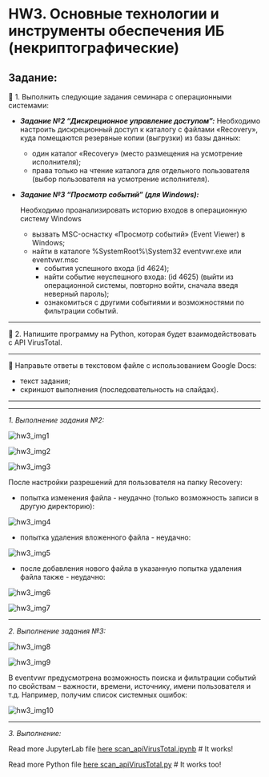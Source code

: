 # HW3. Основные технологии и инструменты обеспечения ИБ (некриптографические)

## Задание:

📌 1. Выполнить следующие задания семинара с операционными системами:

- **_Задание №2 “Дискреционное управление доступом”:_**
  Необходимо настроить дискреционный доступ к каталогу
  с файлами «Recovery», куда помещаются резервные копии (выгрузки) из базы данных:

  - один каталог «Recovery» (место размещения на усмотрение исполнителя);
  - права только на чтение каталога для отдельного пользователя
    (выбор пользователя на усмотрение исполнителя).

- **_Задание №3 “Просмотр событий” (для Windows):_**

  Необходимо проанализировать историю входов в операционную систему Windows

  - вызвать MSC-оснастку «Просмотр событий» (Event Viewer) в Windows;
  - найти в каталоге %SystemRoot%\System32 eventvwr.exe или eventvwr.msc
    - события успешного входа (id 4624);
    - найти событие неуспешного входа: (id 4625) (выйти из операционной системы, повторно войти, сначала введя неверный пароль);
    - ознакомиться с другими событиями и возможностями по фильтрации событий.

---

📌 2. Напишите программу на Python, которая будет взаимодействовать с API VirusTotal.

---

📌 Направьте ответы в текстовом файле с использованием Google Docs:

- текст задания;
- скриншот выполнения (последовательность на слайдах).

---

---

_1. Выполнение задания №2:_

![hw3_img1](/hw3/img2/users.jpg)

![hw3_img2](/hw3/img2/permiss-Recovety.jpg)

![hw3_img3](/hw3/img2/permissoin%20for%20Recovery%20SergeiSh.jpg)

После настройки разрешений для пользователя на папку Recovery:

- попытка изменения файла - неудачно (только возможность записи в другую директорию):

![hw3_img4](/hw3/img2/write_Recovery%20SergSh.jpg)

- попытка удаления вложенного файла - неудачно:

![hw3_img5](/hw3/img2/del%20Recovery%20SergSh.jpg)

- после добавления нового файла в указанную попытка удаления файла также - неудачно:

![hw3_img6](/hw3/img2/new%20file%20Recovery%20SergeiSh.jpg)

![hw3_img7](/hw3/img2/del2%20from%20Recovery%20SergSh.jpg)

---

_2. Выполнение задания №3:_

![hw3_img8](/hw3/img2/eventLog_security_id4624.jpg)

![hw3_img9](/hw3/img2/eventLog_security_id4626.jpg)

В eventvwr предусмотрена возможность поиска и фильтрации событий по свойствам – важности, времени, источнику, имени пользователя и т.д. Например, получим список системных ошибок:

![hw3_img10](/hw3/img2/eventLog_system_err.jpg)

---

_3. Выполнение:_

Read more JupyterLab file [here scan_apiVirusTotal.ipynb](./scan_apiVirusTotal.ipynb) # It works!

Read more Python file [here scan_apiVirusTotal.py](./scan_apiVirusTotal.py) # It works too!
